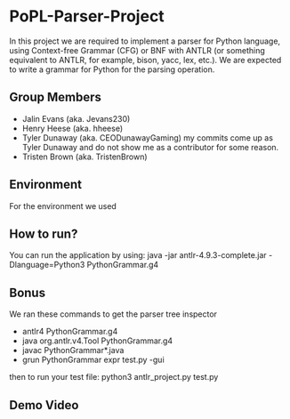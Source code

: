 # PoPL-Parser-Project
In this project we are required to implement a parser for Python language, using Context-free Grammar (CFG) or BNF with ANTLR (or something equivalent to ANTLR, for example, bison, yacc, lex, etc.). We are expected to write a grammar for Python for the parsing operation. 

## Group Members 
- Jalin Evans (aka. Jevans230) 
- Henry Heese (aka. hheese) 
- Tyler Dunaway (aka. CEODunawayGaming) my commits come up as Tyler Dunaway and do not show me as a contributor for some reason.
- Tristen Brown (aka. TristenBrown)

## Environment
For the environment we used 

## How to run?
You can run the application by using: 
    java -jar antlr-4.9.3-complete.jar -Dlanguage=Python3 PythonGrammar.g4

## Bonus
We ran these commands to get the parser tree inspector 
- antlr4 PythonGrammar.g4
- java org.antlr.v4.Tool PythonGrammar.g4
- javac PythonGrammar*.java
- grun PythonGrammar expr test.py -gui

then to run your test file:
    python3 antlr_project.py test.py

## Demo Video
